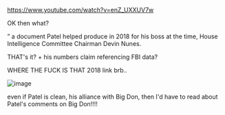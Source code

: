https://www.youtube.com/watch?v=enZ_UXXUV7w

OK then what? 

” a document Patel helped produce in 2018 for his boss at the time, House Intelligence Committee Chairman Devin Nunes.

THAT's it? + his numbers claim referencing FBI data?

WHERE THE FUCK IS THAT 2018 link brb..

![image](https://github.com/user-attachments/assets/ef376dc3-446d-4227-ba42-94c4f4bdfc6e)

even if Patel is clean, his alliance with Big Don, then I'd have to read about Patel's comments on Big Don!!!!
